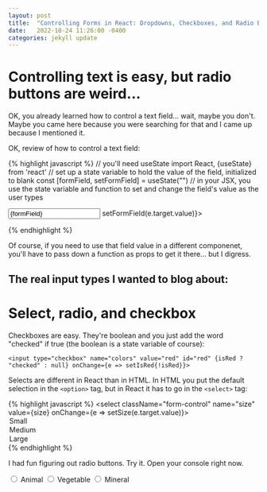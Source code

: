 ```yaml
---
layout: post
title:  "Controlling Forms in React: Dropdowns, Checkboxes, and Radio Buttons"
date:   2022-10-24 11:26:00 -0400
categories: jekyll update
---
```

# Controlling text is easy, but radio buttons are weird...

OK, you already learned how to control a text field... wait, maybe you don't. Maybe you came here because you were searching for that and I came up because I mentioned it.

OK, review of how to control a text field:

{% highlight javascript %}
// you'll need useState
import React, {useState} from 'react'
// set up a state variable to hold the value of the field, initialized to blank
const [formField, setFormField] = useState("")
// in your JSX, you use the state variable and function to set and change the field's value as the user types
<form>
<input type="text" value={formField} onChange={e => setFormField(e.target.value)}></input>
</form>
{% endhighlight %}

Of course, if you need to use that field value in a different componenet, you'll have to pass down a function as props to get it there... but I digress.

## The real input types I wanted to blog about:

# Select, radio, and checkbox

Checkboxes are easy. They're boolean and you just add the word "checked" if true (the boolean is a state variable of course):

`<input type="checkbox" name="colors" value="red" id="red" {isRed ? "checked" : null} onChange={e => setIsRed{!isRed}}>`

Selects are different in React than in HTML. In HTML you put the default selection in the `<option>` tag, but in React it has to go in the `<select>` tag:

{% highlight javascript %}
          <select 
            className="form-control" 
            name="size" 
            value={size} 
            onChange={e => setSize(e.target.value)}>
            <option value="Small">Small</option>
            <option value="Medium">Medium</option>
            <option value="Large">Large</option>
          </select>
{% endhighlight %}

I had fun figuring out radio buttons. Try it. Open your console right now.

<form>
<input type="radio" name="kingdom" id="Animal" value="Animal" onChange="console.log('it changed!)">
<label for="Animal">Animal</label>
<input type="radio" name="kingdom" id="Vegetable" value="Vegetable" onChange="console.log('it changed!)">
<label for="Animal">Vegetable</label>
<input type="radio" name="kingdom" id="Mineral" value="Mineral" onChange="console.log('it changed!)">
<label for="Animal">Mineral</label>
</form>